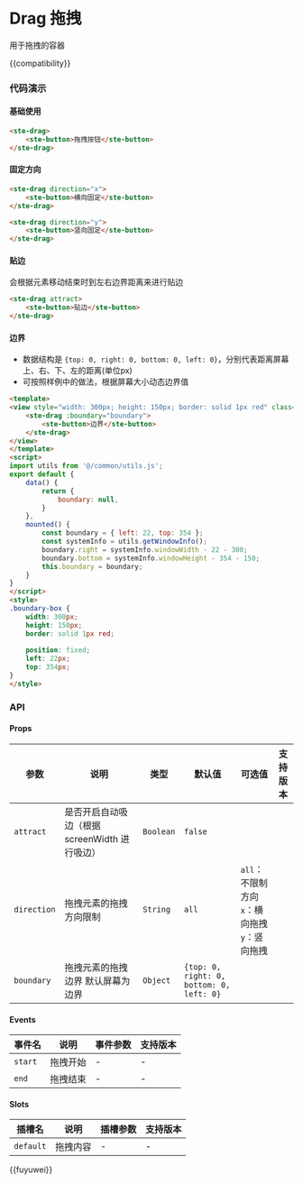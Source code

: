 # Drag 拖拽
用于拖拽的容器

{{compatibility}}


### 代码演示
#### 基础使用
```html
<ste-drag>
	<ste-button>拖拽按钮</ste-button>
</ste-drag>
```

#### 固定方向
```html
<ste-drag direction="x">
	<ste-button>横向固定</ste-button>
</ste-drag>

<ste-drag direction="y">
	<ste-button>竖向固定</ste-button>
</ste-drag>
```

#### 贴边
会根据元素移动结束时到左右边界距离来进行贴边
```html
<ste-drag attract>
	<ste-button>贴边</ste-button>
</ste-drag>
```

#### 边界
- 数据结构是 `{top: 0, right: 0, bottom: 0, left: 0}`，分别代表距离屏幕上、右、下、左的距离(单位px)
- 可按照样例中的做法，根据屏幕大小动态边界值

```html
<template>
<view style="width: 300px; height: 150px; border: solid 1px red" class="boundary-box">
	<ste-drag :boundary="boundary">
		<ste-button>边界</ste-button>
	</ste-drag>
</view>
</template>
<script>
import utils from '@/common/utils.js';
export default {
	data() {
		return {
			boundary: null,
		}
	},
	mounted() {
		const boundary = { left: 22, top: 354 };
		const systemInfo = utils.getWindowInfo();
		boundary.right = systemInfo.windowWidth - 22 - 300;
		boundary.bottom = systemInfo.windowHeight - 354 - 150;
		this.boundary = boundary;
	}
}
</script>
<style>
.boundary-box {
	width: 300px;
	height: 150px;
	border: solid 1px red;
	
	position: fixed;
	left: 22px;
	top: 354px;
}
</style>

```

### API
#### Props

| 参数			| 说明											| 类型		| 默认值										| 可选值													| 支持版本	|
| ---			| ---											| ---		| ---										| ---													| ---		|
| `attract`		| 是否开启自动吸边（根据 screenWidth 进行吸边）	| `Boolean`	| `false`									|														|			|
| `direction`	| 拖拽元素的拖拽方向限制							| `String`	| `all`										| `all`：不限制方向<br/>`x`：横向拖拽<br/>`y`：竖向拖拽	|			|
| `boundary`	| 拖拽元素的拖拽边界 默认屏幕为边界				| `Object`	| `{top: 0, right: 0, bottom: 0, left: 0}`	|														|			|


#### Events

| 事件名	| 说明		| 事件参数	| 支持版本	|
| ---		| ---		| ---		| ---		|
| `start`	| 拖拽开始	| -			| -			|
| `end`		| 拖拽结束	| -			| -			|


#### Slots

|插槽名		|说明		|插槽参数	|支持版本	|
| ---		| ---		| ---		| ---		|
| `default`	| 拖拽内容	|-			| -			|

{{fuyuwei}}